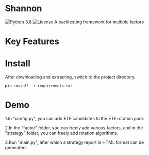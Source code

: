 # Shannon
[![Python 3.8](https://img.shields.io/badge/python-3.8-blue.svg)](https://www.python.org/downloads/release/python-360/)
![License](https://img.shields.io/github/license/AI4Finance-Foundation/fingpt.svg?color=brightgreen)
A backtesting framework for multiple factors 

# __Key Features__

 

# __Install__

After downloading and extracting, switch to the project directory.
```shell
pip install -r requirements.txt
```

# __Demo__

1.In "config.py", you can add ETF candidates to the ETF rotation pool.

2.In the "factor" folder, you can freely add various factors, and in the "strategy" folder, you can freely add rotation algorithms.

3.Run "main.py", after which a strategy report in HTML format can be generated.

